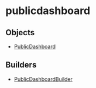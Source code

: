 # <span class="badge package-core"></span> publicdashboard

## Objects

 * <span class="badge object-type-interface"></span> [PublicDashboard](./object-PublicDashboard.md)
## Builders

 * <span class="badge builder"></span> [PublicDashboardBuilder](./builder-PublicDashboardBuilder.md)
